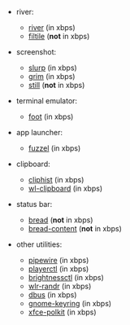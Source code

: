  - river:
    * [river](https://codeberg.org/river/river) (in xbps)
    * [filtile](https://github.com/pkulak/filtile) (**not** in xbps)

 - screenshot:
    * [slurp](https://wayland.emersion.fr/slurp) (in xbps)
    * [grim](https://wayland.emersion.fr/grim) (in xbps)
    * [still](https://github.com/faergeek/still) (**not** in xbps)

 - terminal emulator:
    * [foot](https://codeberg.org/dnkl/foot) (in xbps)

 - app launcher:
    * [fuzzel](https://codeberg.org/dnkl/fuzzel) (in xbps)

 - clipboard:
    * [cliphist](https://github.com/sentriz/cliphist) (in xbps)
    * [wl-clipboard](https://github.com/bugaevc/wl-clipboard) (in xbps)

 - status bar:
    * [bread](https://github.com/netfri25/bread) (**not** in xbps)
    * [bread-content](https://github.com/netfri25/bread) (**not** in xbps)

 - other utilities:
    * [pipewire](https://gitlab.freedesktop.org/pipewire/pipewire) (in xbps)
    * [playerctl](https://github.com/altdesktop/playerctl) (in xbps)
    * [brightnessctl](https://github.com/Hummer12007/brightnessctl) (in xbps)
    * [wlr-randr](https://gitlab.freedesktop.org/emersion/wlr-randr) (in xbps)
    * [dbus](https://dbus.freedesktop.org) (in xbps)
    * [gnome-keyring](https://gitlab.gnome.org/GNOME/gnome-keyring) (in xbps)
    * [xfce-polkit](https://github.com/ncopa/xfce-polkit) (in xbps)

